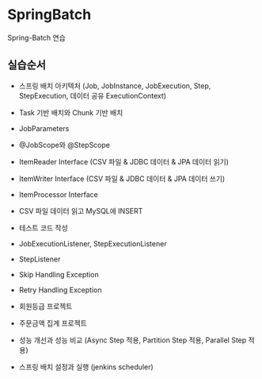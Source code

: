 # SpringBatch
Spring-Batch 연습
<br>

## 실습순서
- 스프링 배치 아키텍처 (Job, JobInstance, JobExecution, Step, StepExecution, 데이터 공유 ExecutionContext)
- Task 기반 배치와 Chunk 기반 배치
- JobParameters
- @JobScope와 @StepScope
- ItemReader Interface (CSV 파일 & JDBC 데이터 & JPA 데이터 읽기)
- ItemWriter Interface (CSV 파일 & JDBC 데이터 & JPA 데이터 쓰기)
- ItemProcessor Interface
- CSV 파일 데이터 읽고 MySQL에 INSERT
- 테스트 코드 작성
- JobExecutionListener, StepExecutionListener
- StepListener
- Skip Handling Exception
- Retry Handling Exception

- 회원등급 프로젝트
- 주문금액 집계 프로젝트
- 성능 개선과 성능 비교 (Async Step 적용, Partition Step 적용, Parallel Step 적용)
- 스프링 배치 설정과 실행 (jenkins scheduler)
